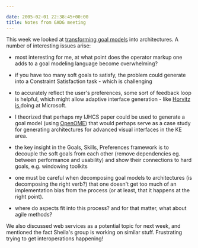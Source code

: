 ```yaml
---

date: 2005-02-01 22:38:45+00:00
title: Notes from GADG meeting
---
```


This week we looked at [transforming goal models](http://www.cs.toronto.edu/gadg/#g2a) into architectures.  A number of interesting issues arise:  

	
  * most interesting for me, at what point does the operator markup one adds to a goal modeling language become overwhelming?

	
  * if you have too many soft goals to satisfy, the problem could generate into a Constraint Satisfaction task - which is challenging

	
  * to accurately reflect the user's preferences, some sort of feedback loop is helpful, which might  allow adaptive interface generation - like [Horvitz is ](http://www.research.microsoft.com/adapt/)doing at Microsoft.

	
  * I theorized that perhaps my IJHCS paper could be used to generate a goal model (using [OpenOME](http://www.cs.toronto.edu/~yijun/OpenOME.html/OpenOME.html)) that would perhaps serve as a case study for generating architectures for advanced visual interfaces in the KE area.

	
  * the key insight in the Goals, Skills, Preferences framework is to decouple the soft goals from each other (remove dependencies eg. between performance and usability) and show their connections to hard goals, e.g. windowing toolkits

	
  * one must be careful when decomposing goal models to architectures (is decomposing the right verb?) that one doesn't get too much of an implementation bias from the process (or at least, that it happens at the right point).

	
  * where do aspects fit into this process?  and for that matter, what about agile methods?




We also discussed web services as a potential topic for next week, and mentioned the fact Sheila's group is working on similar stuff.  Frustrating trying to get interoperations happening!
